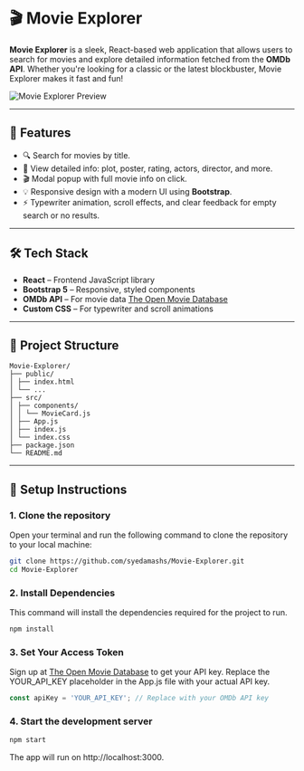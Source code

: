 # 🎬 Movie Explorer

**Movie Explorer** is a sleek, React-based web application that allows users to search for movies and explore detailed information fetched from the **OMDb API**. Whether you're looking for a classic or the latest blockbuster, Movie Explorer makes it fast and fun!

![Movie Explorer Preview](link-to-screenshot-image)

---

## 🚀 Features

- 🔍 Search for movies by title.
- 📄 View detailed info: plot, poster, rating, actors, director, and more.
- 🎬 Modal popup with full movie info on click.
- 💡 Responsive design with a modern UI using **Bootstrap**.
- ⚡ Typewriter animation, scroll effects, and clear feedback for empty search or no results.

---

## 🛠 Tech Stack

- **React** – Frontend JavaScript library
- **Bootstrap 5** – Responsive, styled components
- **OMDb API** – For movie data [The Open Movie Database](https://www.omdbapi.com/)
- **Custom CSS** – For typewriter and scroll animations

---

## 📂 Project Structure

```
Movie-Explorer/
├── public/
│ ├── index.html
│ └── ...
├── src/
│ ├── components/
│ │ └── MovieCard.js
│ ├── App.js
│ ├── index.js
│ └── index.css
├── package.json
└── README.md
```

---

## 🔧 Setup Instructions

### 1. Clone the repository
Open your terminal and run the following command to clone the repository to your local machine:
```bash
git clone https://github.com/syedamashs/Movie-Explorer.git
cd Movie-Explorer
```
### 2. Install Dependencies
This command will install the dependencies required for the project to run.
```bash
npm install
```
### 3. Set Your Access Token
Sign up at [The Open Movie Database](https://www.omdbapi.com/) to get your API key.
Replace the YOUR_API_KEY placeholder in the App.js file with your actual API key.
```js
const apiKey = 'YOUR_API_KEY'; // Replace with your OMDb API key
```

### 4. Start the development server
```bash
npm start
```
The app will run on http://localhost:3000.
